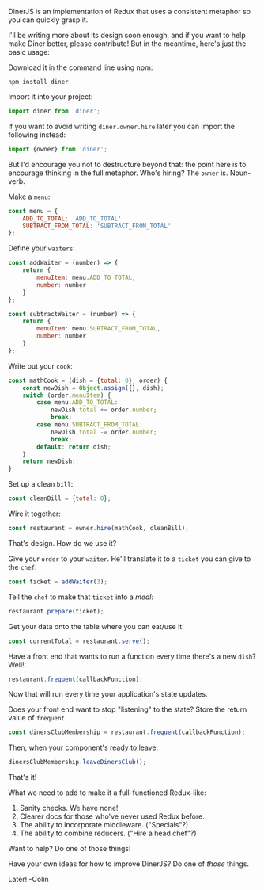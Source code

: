DinerJS is an implementation of Redux that uses a consistent metaphor so you can quickly grasp it.

I'll be writing more about its design soon enough, and if you want to help make Diner better, please contribute! But in the meantime, here's just the basic usage:

Download it in the command line using npm:

`npm install diner`


Import it into your project:

```javascript
import diner from 'diner';
```

If you want to avoid writing `diner.owner.hire` later you can import the following instead:

```javascript
import {owner} from 'diner';
```

But I'd encourage you not to destructure beyond that: the point here is to encourage thinking in the full metaphor. Who's hiring? The `owner` is. Noun-verb.

Make a `menu`:

```javascript
const menu = {
    ADD_TO_TOTAL: 'ADD_TO_TOTAL'
    SUBTRACT_FROM_TOTAL: 'SUBTRACT_FROM_TOTAL'
};
```

Define your `waiters`:

```javascript
const addWaiter = (number) => {
    return {
        menuItem: menu.ADD_TO_TOTAL,
        number: number
    }
};
```

```javascript
const subtractWaiter = (number) => {
    return {
        menuItem: menu.SUBTRACT_FROM_TOTAL,
        number: number
    }
};
```

Write out your `cook`:

```javascript
const mathCook = (dish = {total: 0}, order) {
    const newDish = Object.assign({}, dish);
    switch (order.menuItem) {
        case menu.ADD_TO_TOTAL:
            newDish.total += order.number;
            break;
        case menu.SUBTRACT_FROM_TOTAL:
            newDish.total -= order.number;
            break;
        default: return dish;
    }
    return newDish;
}
```

Set up a clean `bill`:

```javascript
const cleanBill = {total: 0};
```

Wire it together:

```javascript
const restaurant = owner.hire(mathCook, cleanBill);
```

That's design. How do we use it?

Give your `order` to your `waiter`. He'll translate it to a `ticket` you can give to the `chef`. 

```javascript
const ticket = addWaiter(3);
```

Tell the `chef` to make that `ticket` into a _meal_:

```javascript
restaurant.prepare(ticket);
```

Get your data onto the table where you can eat/use it:

```javascript
const currentTotal = restaurant.serve();
```

Have a front end that wants to run a function every time there's a new `dish`? Well!:

```javascript
restaurant.frequent(callbackFunction);
```

Now that will run every time your application's state updates.

Does your front end want to stop "listening" to the state? Store the return value of `frequent`.

```javascript
const dinersClubMembership = restaurant.frequent(callbackFunction);
```

Then, when your component's ready to leave:

```javascript
dinersClubMembership.leaveDinersClub();
```

That's it!

What we need to add to make it a full-functioned Redux-like:

1. Sanity checks. We have none!
2. Clearer docs for those who've never used Redux before.
3. The ability to incorporate middleware. ("Specials"?)
4. The ability to combine reducers. ("Hire a head chef"?)

Want to help? Do one of those things!

Have your own ideas for how to improve DinerJS? Do one of _those_ things.

Later!
-Colin
